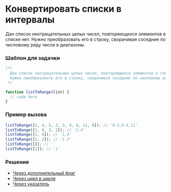 # Конвертировать списки в интервалы

Дан список неотрицательных целых чисел, повторяющихся элементов в списке нет.
Нужно преобразовать его в строку, сворачивая соседние по числовому ряду числа в диапазоны.

### Шаблон для задачки

```js
/**
  Дан список неотрицательных целых чисел, повторяющихся элементов в списке нет.
  Нужно преобразовать его в строку, сворачивая соседние по числовому ряду числа в диапазоны.
 */

function listToRange(list) {
  // code here
}
```

### Пример вызова

```js
listToRange([1, 4, 5, 2, 3, 9, 8, 11, 0]); // '0-5,8-9,11'
listToRange([1, 4, 3, 2]); // '1-4'
listToRange([1, 4]); // '1,4'
listToRange([1, 2]); // '1-2'
listToRange([]); // ''
listToRange([1]); // '1'
```

### Решения

- [Через дополнительный флаг](listToRange.first.ts)
- [Через цикл в цикле](listToRange.second.ts)
- [Через указатель](listToRange.third.ts)

